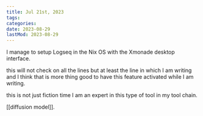 ```yaml
---
title: Jul 21st, 2023
tags:
categories:
date: 2023-08-29
lastMod: 2023-08-29
---
```

I manage to setup Logseq in the Nix OS with the Xmonade desktop interface.

this will not check on all the lines but at least the line in which I am writing and I think that is more thing good to have this feature activated while I am writing. 

this is not just fiction time I am an expert in this type of tool in my tool chain.

[[diffusion model]].


